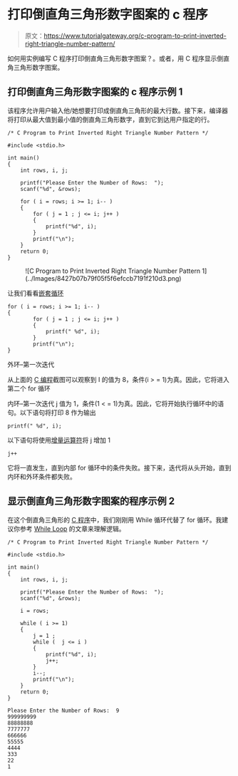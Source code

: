 # 打印倒直角三角形数字图案的 c 程序

> 原文：<https://www.tutorialgateway.org/c-program-to-print-inverted-right-triangle-number-pattern/>

如何用实例编写 C 程序打印倒直角三角形数字图案？。或者，用 C 程序显示倒直角三角形数字图案。

## 打印倒直角三角形数字图案的 c 程序示例 1

该程序允许用户输入他/她想要打印成倒直角三角形的最大行数。接下来，编译器将打印从最大值到最小值的倒直角三角形数字，直到它到达用户指定的行。

```
/* C Program to Print Inverted Right Triangle Number Pattern */

#include <stdio.h>

int main() 
{
  	int rows, i, j;

  	printf("Please Enter the Number of Rows:  ");
  	scanf("%d", &rows);

  	for ( i = rows; i >= 1; i-- ) 
  	{
      	for ( j = 1 ; j <= i; j++ ) 
      	{
          	printf("%d", i);
      	}
      	printf("\n");
  	}
  	return 0;
}
```

<figure class="wp-block-image">![C Program to Print Inverted Right Triangle Number Pattern 1](../Images/8427b07b79f05f5f6efccb7191f210d3.png)</figure>

让我们看看[嵌套循环](https://www.tutorialgateway.org/for-loop-in-c-programming/)

```
for ( i = rows; i >= 1; i-- ) 
{
      	for ( j = 1 ; j <= i; j++ ) 
      	{
          	printf(" %d", i);
      	}
      	printf("\n");
}
```

外环–第一次迭代

从上面的 [C 编程](https://www.tutorialgateway.org/c-programming/)截图可以观察到 I 的值为 8，条件(i > = 1)为真。因此，它将进入第二个 for 循环

内环–第一次迭代
j 值为 1，条件(1 < = 1)为真。因此，它将开始执行循环中的语句。以下语句将打印 8 作为输出

```
printf(" %d", i);
```

以下语句将使用[增量运算符](https://www.tutorialgateway.org/increment-and-decrement-operators-in-c/)将 j 增加 1

```
j++
```

它将一直发生，直到内部 for 循环中的条件失败。接下来，迭代将从头开始，直到内环和外环条件都失败。

## 显示倒直角三角形数字图案的程序示例 2

在这个倒直角三角形的 [C 程序](https://www.tutorialgateway.org/c-programming-examples/)中，我们刚刚用 While 循环代替了 for 循环。我建议你参考 [While Loop](https://www.tutorialgateway.org/while-loop-in-c/) 的文章来理解逻辑。

```
/* C Program to Print Inverted Right Triangle Number Pattern */

#include <stdio.h>

int main() 
{
  	int rows, i, j;

  	printf("Please Enter the Number of Rows:  ");
  	scanf("%d", &rows);

  	i = rows;

  	while ( i >= 1) 
  	{
  		j = 1 ;
      	while (  j <= i ) 
      	{
          	printf("%d", i);
          	j++;
      	}
      	i--;
      	printf("\n");
  	}
  	return 0;
}
```

```
Please Enter the Number of Rows:  9
999999999
88888888
7777777
666666
55555
4444
333
22
1
```
